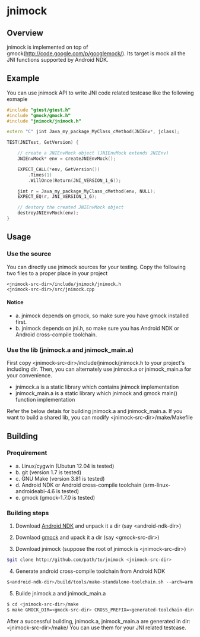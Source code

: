 jnimock
=======

Overview
--------
jnimock is implemented on top of gmock(http://code.google.com/p/googlemock/).
Its target is mock all the JNI functions supported by Android NDK. 

Example
-------
You can use jnimock API to write JNI code related testcase like the following exmaple

```c++
#include "gtest/gtest.h"
#include "gmock/gmock.h"
#include "jnimock/jnimock.h"

extern "C" jint Java_my_package_MyClass_cMethod(JNIEnv*, jclass);

TEST(JNITest, GetVersion) {

    // create a JNIEnvMock object (JNIEnvMock extends JNIEnv)
	JNIEnvMock* env = createJNIEnvMock();

	EXPECT_CALL(*env, GetVersion())
		.Times(1)
		.WillOnce(Return(JNI_VERSION_1_6));

	jint r = Java_my_package_MyClass_cMethod(env, NULL);
	EXPECT_EQ(r, JNI_VERSION_1_6);

    // destory the created JNIEnvMock object
	destroyJNIEnvMock(env);
}
```

Usage
-----

### Use the source

You can directly use jnimock sources for your testing. Copy the following two
files to a proper place in your project 

	<jnimock-src-dir>/include/jnimock/jnimock.h
	<jnimock-src-dir>/src/jnimock.cpp

#### Notice

 - a. jnimock depends on gmock, so make sure you have gmock installed first.
 - b. jnimock depends on jni.h, so make sure you has Android NDK or Android cross-compile toolchain.

### Use the lib (jnimock.a and jnimock_main.a)

First copy \<jnimock-src-dir\>/include/jnimock/jnimock.h to your project's including dir.
Then, you can alternately use jnimock.a or jnimock_main.a for your convenience.

 - jnimock.a is a static library which contains jnimock implementation
 - jnimock_main.a is a static library which jnimock and gmock main() function implementation

Refer the below detais for building jnimock.a and jnimock_main.a.
If you want to build a shared lib, you can modify 
  \<jnimock-src-dir\>/make/Makefile


Building
----------

### Prequirement 
 - a. Linux/cygwin (Ubutun 12.04 is tested)
 - b. git (version 1.7 is tested)
 - c. GNU Make (version 3.81 is tested)
 - d. Android NDK or Android cross-compile toolchain (arm-linux-androideabi-4.6 is tested)
 - e. gmock (gmock-1.7.0 is tested)

### Building steps

1) Download [Android NDK](https://developer.android.com/tools/sdk/ndk/index.html) and unpack it 
a dir (say \<android-ndk-dir\>)

2) Downlaod [gmock](http://code.google.com/p/googlemock/) and upack it a dir (say \<gmock-src-dir\>) 

3) Download jnimock (suppose the root of jnimock is \<jnimock-src-dir\>)
```bash
$git clone http://github.com/path/to/jnimock <jnimock-src-dir>
```

4) Generate android cross-compile toolchain from Android NDK
```bash
$<android-ndk-dir>/build/tools/make-standalone-toolchain.sh --arch=arm --platform=android-19 --install-dir=<generated-toolchain-dir>
```

5) Builde jnimock.a and jnimock_main.a
```bash
$ cd <jnimock-src-dir>/make
$ make GMOCK_DIR=<gmock-src-dir> CROSS_PREFIX=<generated-toolchain-dir>/bin/arm-linux-androideabi-
```

After a successful building, jnimock.a, jnimock_main.a are generated in dir:
    \<jnimock-src-dir\>/make/ 
You can use them for your JNI related testcase.
